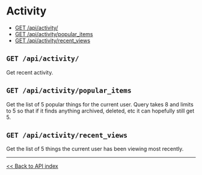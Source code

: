 # Activity

  - [GET /api/activity/](#get-apiactivity)
  - [GET /api/activity/popular_items](#get-apiactivitypopular_items)
  - [GET /api/activity/recent_views](#get-apiactivityrecent_views)

## `GET /api/activity/`

Get recent activity.

## `GET /api/activity/popular_items`

Get the list of 5 popular things for the current user. Query takes 8 and limits to 5 so that if it
  finds anything archived, deleted, etc it can hopefully still get 5.

## `GET /api/activity/recent_views`

Get the list of 5 things the current user has been viewing most recently.

---

[<< Back to API index](../api-documentation.md)